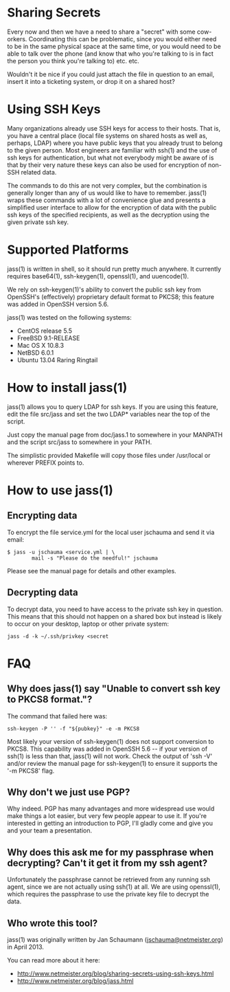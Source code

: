 Sharing Secrets
===============
Every now and then we have a need to share a "secret" with some
cow-orkers.  Coordinating this can be problematic, since you would either
need to be in the same physical space at the same time, or you would need
to be able to talk over the phone (and know that who you're talking to is
in fact the person you think you're talking to) etc. etc.

Wouldn't it be nice if you could just attach the file in question to an
email, insert it into a ticketing system, or drop it on a shared host?

Using SSH Keys
==============
Many organizations already use SSH keys for access to their hosts. That is,
you have a central place (local file systems on shared hosts as well as,
perhaps, LDAP) where you have public keys that you already trust to belong
to the given person.  Most engineers are familiar with ssh(1) and the use
of ssh keys for authentication, but what not everybody might be aware of
is that by their very nature these keys can also be used for encryption of
non-SSH related data.

The commands to do this are not very complex, but the combination is
generally longer than any of us would like to have to remember.  jass(1)
wraps these commands with a lot of convenience glue and presents a
simplified user interface to allow for the encryption of data with the
public ssh keys of the specified recipients, as well as the decryption
using the given private ssh key.


Supported Platforms
===================
jass(1) is written in shell, so it should run pretty much anywhere. It
currently requires base64(1), ssh-keygen(1), openssl(1), and uuencode(1).

We rely on ssh-keygen(1)'s ability to convert the public ssh key from
OpenSSH's (effectively) proprietary default format to PKCS8; this feature
was added in OpenSSH version 5.6.

jass(1) was tested on the following systems:

- CentOS release 5.5
- FreeBSD 9.1-RELEASE
- Mac OS X 10.8.3
- NetBSD 6.0.1
- Ubuntu 13.04 Raring Ringtail


How to install jass(1)
======================
jass(1) allows you to query LDAP for ssh keys.  If you are using this
feature, edit the file src/jass and set the two LDAP* variables near
the top of the script.


Just copy the manual page from doc/jass.1 to somewhere in your MANPATH and
the script src/jass to somewhere in your PATH.

The simplistic provided Makefile will copy those files under /usr/local or
wherever PREFIX points to.


How to use jass(1)
==================

Encrypting data
---------------
To encrypt the file service.yml for the local user jschauma and send it
via email:

    $ jass -u jschauma <service.yml | \
            mail -s "Please do the needful!" jschauma

Please see the manual page for details and other examples.

Decrypting data
---------------

To decrypt data, you need to have access to the private ssh key in
question. This means that this should not happen on a shared box but
instead is likely to occur on your desktop, laptop or other private
system:

    jass -d -k ~/.ssh/privkey <secret

FAQ
===

Why does jass(1) say "Unable to convert ssh key to PKCS8 format."?
------------------------------------------------------------------
The command that failed here was:

    ssh-keygen -P '' -f "${pubkey}" -e -m PKCS8

Most likely your version of ssh-keygen(1) does not support conversion to
PKCS8.  This capability was added in OpenSSH 5.6 -- if your version of
ssh(1) is less than that, jass(1) will not work.  Check the output of 'ssh
-V' and/or review the manual page for ssh-keygen(1) to ensure it supports
the '-m PKCS8' flag.


Why don't we just use PGP?
--------------------------
Why indeed. PGP has many advantages and more widespread use would make
things a lot easier, but very few people appear to use it. If you're
interested in getting an introduction to PGP, I'll gladly come and give
you and your team a presentation.

Why does this ask me for my passphrase when decrypting? Can't it get it from my ssh agent?
------------------------------------------------------------------------------------------
Unfortunately the passphrase cannot be retrieved from any running ssh
agent, since we are not actually using ssh(1) at all. We are using
openssl(1), which requires the passphrase to use the private key file to
decrypt the data.

Who wrote this tool?
--------------------
jass(1) was originally written by Jan Schaumann (jschauma@netmeister.org) in
April 2013.

You can read more about it here:
* http://www.netmeister.org/blog/sharing-secrets-using-ssh-keys.html
* http://www.netmeister.org/blog/jass.html
